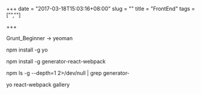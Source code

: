 +++
date = "2017-03-18T15:03:16+08:00"
slug = ""
title = "FrontEnd"
tags = ["",""]

+++

Grunt_Beginner -> yeoman

npm install -g yo

npm install -g generator-react-webpack

npm ls -g --depth=1 2>/dev/null | grep generator-

yo react-webpack gallery
